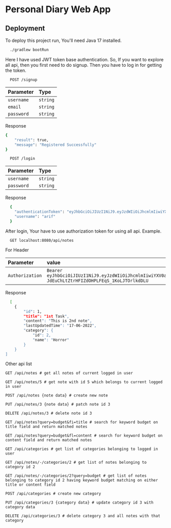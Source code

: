 # Personal Diary Web App




## Deployment

To deploy this project run, You'll need Java 17 installed.

```bash
  ./gradlew bootRun
```

Here  I have used JWT token base authentication. So, If you want to explore all api, then you first need to 
do signup. Then you have to log in for getting the token.

```http
  POST /signup
```

| Parameter | Type     | 
| :-------- | :------- | 
| `username` | `string` |
| `email` | `string` |
| `password` | `string` |

Response
```bash
{
    "result": true,
    "message": "Registered Successfully"
}
```

```http
  POST /login
```

| Parameter | Type     | 
| :-------- | :------- | 
| `username` | `string` |
| `password` | `string` |

Response
```bash
  {
    "authenticationToken": "eyJhbGciOiJIUzI1NiJ9.eyJzdWIiOiJhcmlmIiwiYXV0aCI6W3siYXV0aG9yaXR5IjoiUk9MRV9VU0VSIn1dLCJpYXQiOjE2NTU1Njk3NzQsImV4cCI6MTY1NTU3MzM3NH0.DEx7TrqId4t5lWlXTZ10k3IOnw8o_YtNf6TnJXeI47A",
    "username": "arif"
  }
```

After login, Your have to use authorization token for using all api. Example.
```http
  GET localhost:8080/api/notes
```
For Header

| Parameter | value    | 
| :-------- |:---------| 
| `Authorization` | `Bearer eyJhbGciOiJIUzI1NiJ9.eyJzdWIiOiJhcmlmIiwiYXV0aCI6W3siYXV0aG9yaXR5IjoiUk9MRV9VU0VSIn1dLCJpYXQiOjE2NTU1NzAyNjUsImV4cCI6MTY1NTU3Mzg2NX0.rWZ-JdEuChLtZtrHFIZdOHPLFEqS_1KoLJTOrlkdDLU` |

Response
```bash
  [
    {
        "id": 1,
        "title": "1st Task",
        "content": "This is 2nd note",
        "lastUpdatedTime": "17-06-2022",
        "category": {
            "id": 2,
            "name": "Horror"
        }
    }
]
```

Other api list
```http
GET /api/notes # get all notes of current logged in user
```
```http
GET /api/notes/5 # get note with id 5 which belongs to current logged in user
```

```http
POST /api/notes {note data} # create new note
```

```http
PUT /api/notes/3 {note data} # patch note id 3
```

```http
DELETE /api/notes/3 # delete note id 3
```

```http
GET /api/notes?query=budget&fi=title # search for keyword budget on title field and return matched notes
```

```http
GET /api/notes?query=budget&fl=content # search for keyword budget on content field and return matched notes
```

```http
GET /api/categories # get list of categories belonging to logged in user
```

```http
GET /api/notes/-/categories/2 # get list of notes belonging to category id 2
```

```http
GET /api/notes/-/categories/2?query=budget # get list of notes belonging to category id 2 having keyword budget matching on either title or content field
```

```http
POST /api/categories # create new category
```

```http
PUT /api/categories/3 {category data} # update category id 3 with category data
```

```http
DELETE /api/categories/3 # delete category 3 and all notes with that category
```
